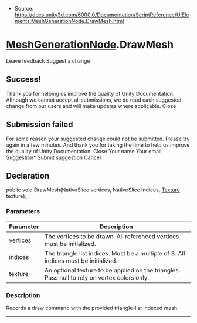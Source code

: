 * Source: https://docs.unity3d.com/6000.0/Documentation/ScriptReference/UIElements.MeshGenerationNode.DrawMesh.html

#  [MeshGenerationNode](https://docs.unity3d.com/6000.0/Documentation/ScriptReference/UIElements.MeshGenerationNode.html).DrawMesh
Leave feedback
Suggest a change
## Success!
Thank you for helping us improve the quality of Unity Documentation. Although we cannot accept all submissions, we do read each suggested change from our users and will make updates where applicable.
Close
## Submission failed
For some reason your suggested change could not be submitted. Please <a>try again</a> in a few minutes. And thank you for taking the time to help us improve the quality of Unity Documentation.
Close
Your name Your email Suggestion* Submit suggestion
Cancel
## Declaration
public void DrawMesh(NativeSlice<Vertex> vertices, NativeSlice<ushort> indices, [Texture](https://docs.unity3d.com/6000.0/Documentation/ScriptReference/Texture.html) texture); 
### Parameters
Parameter | Description  
---|---  
vertices | The vertices to be drawn. All referenced vertices must be initialized.  
indices | The triangle list indices. Must be a multiple of 3. All indices must be initialized.  
texture | An optional texture to be applied on the triangles. Pass null to rely on vertex colors only.  
### Description
Records a draw command with the provided triangle-list indexed mesh. 
* * *
